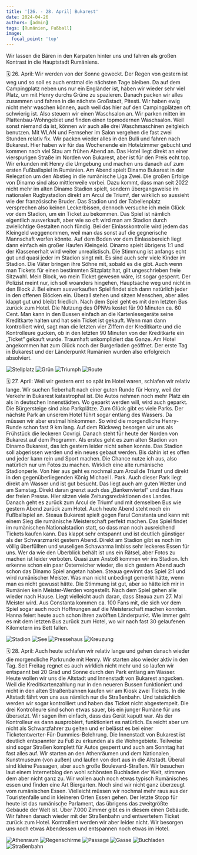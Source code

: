 ```yaml
---
title: '[26. - 28. April] Bukarest'
date: 2024-04-26
authors: [admin]
tags: [Rumänien, Fußball]
image:
  focal_point: 'top'
---
```

Wir lassen die Bären in den Karpaten hinter uns und fahren als großen Kontrast in die Hauptstadt Rumäniens.

<!--more-->

🗓️ 26. April: Wir werden von der Sonne geweckt. Der Regen von gestern ist weg und so soll es auch erstmal die nächsten Tage bleiben. Da auf dem Campingplatz neben uns nur ein Engländer ist, haben wir wieder sehr viel Platz, um mit Henry durchs Grüne zu spazieren. Danach packen wir alles zusammen und fahren in die nächste Großstadt, Pitesti. Wir haben ewig nicht mehr waschen können, auch weil das hier auf den Campingplätzen oft schwierig ist. Also steuern wir einen Waschsalon an. Wir parken mitten im Plattenbau-Wohngebiet und finden einen topmodernen Waschsalon. Weil sonst niemand da ist, können wir auch alle drei Waschmaschinen zeitgleich benutzen. Mit WLAN und Fernseher im Salon vergehen die fast zwei Stunden relativ fix. Wir packen wieder alles in den Bulli und fahren nach Bukarest. Hier haben wir für das Wochenende ein Hotelzimmer gebucht und kommen nach viel Stau am frühen Abend an. Das Hotel liegt direkt an einer vierspurigen Straße im Norden von Bukarest, aber ist für den Preis echt top. Wir erkunden mit Henry die Umgebung und machen uns danach auf zum ersten Fußballspiel in Rumänien. Am Abend spielt Dinamo Bukarest in der Relegation um den Abstieg in die rumänische Liga Zwei. Die großen Erfolge von Dinamo sind also mittlerweile vorbei. Dazu kommt, dass man seit 2022 nicht mehr im alten Dinamo Stadion spielt, sondern übergangsweise im nationalen Rugbystadion direkt am Arcul de Triumf, der wirklich so aussieht wie der französische Bruder. Das Stadion und der Tabellenplatz versprechen also keinen Leckerbissen, dennoch versuche ich mein Glück vor dem Stadion, um ein Ticket zu bekommen. Das Spiel ist nämlich eigentlich ausverkauft, aber wie so oft wird man am Stadion durch zwielichtige Gestalten noch fündig. Bei der Einlasskontrolle wird jedem das Kleingeld weggenommen, weil man das sonst auf die gegnerische Mannschaft werfen könnte. Auf dem Boden vor dem Einlassbereich liegt dann einfach ein großer Haufen Kleingeld. Dinamo spielt übrigens 1:1 und der Klassenerhalt wird weiter unrealistisch. Die Stimmung ist anfangs echt gut und quasi jeder im Stadion singt mit. Es sind auch sehr viele Kinder im Stadion. Die Väter bringen ihre Söhne mit, sobald es die gibt. Auch wenn man Tickets für einen bestimmten Sitzplatz hat, gilt ungeschrieben freie Sitzwahl. Mein Block, wo mein Ticket gewesen wäre, ist sogar gesperrt. Der Polizist meint nur, ich soll woanders hingehen, Hauptsache weg und nicht in den Block J. Bei einem ausverkauften Spiel findet sich dann natürlich jeder in den offenen Blöcken ein. Überall stehen und sitzen Menschen, aber alles klappt gut und bleibt friedlich. Nach dem Spiel geht es mit dem letzten Bus zurück zum Hotel. Die Nutzung des ÖPNVs kostet für 90 Minuten ca. 60 Cent. Man kann in den Bussen einfach an die Kartenlesegeräte seine Kreditkarte halten und hat sein Ticket ist gekauft. Wenn man dann kontrolliert wird, sagt man die letzten vier Ziffern der Kreditkarte und die Kontrolleure gucken, ob in den letzten 90 Minuten von der Kreditkarte ein „Ticket“ gekauft wurde. Traumhaft unkompliziert das Ganze. Am Hotel angekommen hat zum Glück noch der Burgerladen geöffnet. Der erste Tag in Bukarest und der Länderpunkt Rumänien wurden also erfolgreich absolviert.

<img src="Stellplatz.jpg" alt="Stellplatz" caption="">

<img src="Hanna.jpg" alt="Grün" caption=" ">

<img src="Triumph.jpg" alt="Triumph" caption=" ">

<img src="Route_26.04.24.jpg" alt="Route" caption=" ">

🗓️ 27. April: Weil wir gestern erst so spät im Hotel waren, schlafen wir relativ lange. Wir suchen fieberhaft nach einer guten Runde für Henry, weil der Verkehr in Bukarest katastrophal ist. Die Autos nehmen noch mehr Platz ein als in deutschen Innenstädten. Wo geparkt werden will, wird auch geparkt. Die Bürgersteige sind also Parkplätze. Zum Glück gibt es viele Parks. Der nächste Park an unserem Hotel führt sogar entlang des Wassers. Da müssen wir aber erstmal hinkommen. So wird die morgendliche Henry-Runde schon fast 9 km lang. Auf dem Rückweg besorgen wir uns als Frühstück die leckeren Covrigi. Danach steht für heute der Norden von Bukarest auf dem Programm.  Als erstes geht es zum alten Stadion von Dinamo Bukarest, das ich gestern leider nicht sehen konnte. Das Stadion soll abgerissen werden und ein neues gebaut werden. Bis dahin ist es offen und jeder kann rein und Sport machen. Die Chance nutze ich aus, also natürlich nur um Fotos zu machen. Wirklich eine alte rumänische Stadionperle. Von hier aus geht es nochmal zum Arcul de Triumf und direkt in den gegenüberliegenden König Michael I. Park. Auch dieser Park liegt direkt am Wasser und ist gut besucht. Das liegt auch am guten Wetter und am Samstag. Direkt daran grenzt auch das „Bankenviertel“ und das Haus der freien Presse. Hier sitzen viele Zeitungsredaktionen des Landes. Danach geht es zurück zum Arcul de Triumf und mit demselben Bus wie gestern Abend zurück zum Hotel. Auch heute Abend steht noch ein Fußballspiel an. Steaua Bukarest spielt gegen Farul Constanta und kann mit einem Sieg die rumänische Meisterschaft perfekt machen. Das Spiel findet im rumänischen Nationalstadion statt, so dass man noch ausreichend Tickets kaufen kann. Das klappt sehr entspannt und ist deutlich günstiger als der Schwarzmarkt gestern Abend. Direkt am Stadion gibt es noch im völlig überfüllten und wuseligen Schawarma Imbiss sehr leckeres Essen für uns. Wer da wie den Überblick behält ist uns ein Rätsel, aber Fotos zu machen ist leider verboten. Quasi zum Anstoß kommen wir ins Stadion. Ich erkenne schon ein paar Österreicher wieder, die sich gestern Abend auch schon das Dinamo Spiel angetan haben. Steaua gewinnt das Spiel 2:1 und wird rumänischer Meister. Was man nicht unbedingt gemerkt hätte, wenn man es nicht gewusst hätte. Die Stimmung ist gut, aber so hätte ich mir in Rumänien kein Meister-Werden vorgestellt. Nach dem Spiel gehen alle wieder nach Hause. Liegt vielleicht auch daran, dass Steaua zum 27. Mal Meister wird. Aus Constanta kommen ca. 100 Fans mit, die sich vor dem Spiel sogar auch noch Hoffnungen auf die Meisterschaft machen konnten. Hanna feiert heute auch schon ihren zwölften Länderpunkt. Wie immer geht es mit dem letzten Bus zurück zum Hotel, wo wir nach fast 30 gelaufenen Kilometern ins Bett fallen.

<img src="Dinamo.jpg" alt="Stadion" caption="">

<img src="See.jpg" alt="See" caption="">

<img src="Presse.jpg" alt="Pressehaus" caption="">

<img src="Kreuzung.jpg" alt="Kreuzung" caption="">

🗓️ 28. April: Auch heute schlafen wir relativ lange und gehen danach wieder die morgendliche Parkrunde mit Henry. Wir starten also wieder aktiv in den Tag. Seit Freitag regnet es auch wirklich nicht mehr und so laufen wir entspannt bei 20 Grad und Sonne durch den Park entlang am Wasser. Heute wollen wir uns die Altstadt und Innenstadt von Bukarest angucken. Weil die Kreditkartenzahlung nur in den neueren Bussen funktioniert und nicht in den alten Straßenbahnen kaufen wir am Kiosk zwei Tickets. In die Altstadt fährt von uns aus nämlich nur die Straßenbahn. Und tatsächlich werden wir sogar kontrolliert und haben das Ticket nicht abgestempelt. Die drei Kontrolleure sind schon etwas sauer, bis ein junger Rumäne für uns übersetzt. Wir sagen ihm einfach, dass das Gerät kaputt war. Als der Kontrolleur es dann ausprobiert, funktioniert es natürlich. Es reicht aber um nicht als Schwarzfahrer zu gelten und er belässt es bei einer Ticketentwerter-Für-Dummies-Belehrung. Die Innenstadt von Bukarest ist deutlich entspannter zu Fuß zu erkunden als die Wohngebiete. Teilweise sind sogar Straßen komplett für Autos gesperrt und auch am Sonntag hat fast alles auf. Wir starten an den Athenräumen und dem Nationalen Kunstmuseum (von außen) und laufen von dort aus in die Altstadt. Überall sind kleine Passagen, aber auch große Boulevard-Straßen. Wir besuchen laut einem Internetblog den wohl schönsten Buchladen der Welt, stimmen dem aber nicht ganz zu. Wir wollen auch noch etwas typisch Rumänisches essen und finden eine Art Biergarten. Noch sind wir nicht ganz überzeugt vom rumänischen Essen. Vielleicht müssen wir nochmal mehr raus aus der Touristenfalle und in kleineren Orten Essen gehen. Der letzte Stopp für heute ist das rumänische Parlament, das übrigens das zweitgrößte Gebäude der Welt ist. Über 7.000 Zimmer gibt es in diesem einen Gebäude. Wir fahren danach wieder mit der Straßenbahn und entwertetem Ticket zurück zum Hotel. Kontrolliert werden wir aber leider nicht. Wir besorgen uns noch etwas Abendessen und entspannen noch etwas im Hotel.

<img src="Athenraum.jpg" alt="Athenraum" caption="">

<img src="Regenschirme.jpg" alt="Regenschirme" caption="">

<img src="Passage.jpg" alt="Passage" caption="">

<img src="Gasse.jpg" alt="Gasse" caption="">

<img src="Buchladen.jpg" alt="Buchladen" caption="">

<img src="Straßenbahn.jpg" alt="Straßenbahn" caption="">